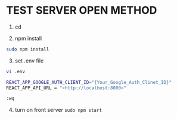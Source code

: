 # TEST SERVER OPEN METHOD
1. cd <FrontEnd Directory>

2. npm install
```bash
sudo npm install
```

3. set .env file
```bash
vi .env

REACT_APP_GOOGLE_AUTH_CLIENT_ID="{Your_Google_Auth_Clinet_ID}"
REACT_APP_API_URL = "<http://localhost:8000>"

:wq
```

4. turn on front server
    ```sudo npm start```
